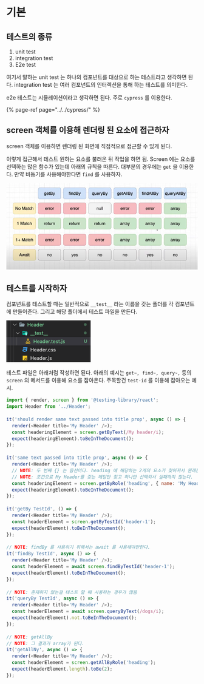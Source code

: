 # 기본

## 테스트의 종류

1. unit test
2. integration test
3. E2e test

여기서 말하는 unit test 는 하나의 컴포넌트를 대상으로 하는 테스트라고 생각하면 된다. integration test 는 여러 컴포넌트의 인터렉션을 통해 하는 테스트를 의미한다.

e2e 테스트는 시뮬레이션이라고 생각하면 된다. 주로 `cypress` 를 이용한다.

{% page-ref page="../../cypress/" %}

## screen 객체를 이용해 렌더링 된 요소에 접근하자

screen 객체를 이용하면 렌더링 된 화면에 직접적으로 접근할 수 있게 된다.

이렇게 접근해서 테스트 원하는 요소를 불러온 뒤 작업을 하면 됨. Screen 에는 요소를 선택하는 많은 함수가 있는데 아래의 규칙을 따른다. 대부분의 경우에는 `get` 을 이용한다. 만약 비동기를 사용해야한다면 `find` 를 사용하자.

![selector... &#xC54C;&#xB9DE;&#xC740; &#xC120;&#xD0DD;&#xC790;&#xB97C; &#xC120;&#xD0DD;&#xD558;&#xC790;.](../../../.gitbook/assets/selector.png)

## 테스트를 시작하자

컴포넌트를 테스트할 때는 일반적으로 `__test__` 라는 이름을 갖는 폴더를 각 컴포넌트에 만들어준다. 그리고 해당 폴더에서 테스트 파일을 만든다.

![&#xD3F4;&#xB354;&#xC758; &#xC774;&#xB984; &#xADDC;&#xCE59;&#xC740; &#xC9C0;&#xCF1C;&#xC8FC;&#xC790;](../../../.gitbook/assets/.png%20%284%29.png)

테스트 파일은 아래처럼 작성하면 된다. 아래의 예시는 `get~, find~, query~,` 등의 `screen` 의 메서드를 이용해 요소를 잡아온다. 주목할건 `test-id` 를 이용해 잡아오는 예시.

```javascript
import { render, screen } from '@testing-library/react';
import Header from '../Header';

it('should render same text passed into title prop', async () => {
  render(<Header title='My Header' />);
  const headeringElement = screen.getByText(/My header/i);
  expect(headeringElement).toBeInTheDocument();
});

it('same text passed into title prop', async () => {
  render(<Header title='My Header' />);
  // NOTE: 두 번째 {} 는 옵션이다. heading 에 해당하는 2개의 요소가 찾아져서 원래는 실패해야하는데
  // NOTE: 조건으로 My Header를 갖는 헤딩만 찾고 하나만 선택되서 실패하지 않는다.
  const headeringElement = screen.getByRole('heading', { name: 'My Header' });
  expect(headeringElement).toBeInTheDocument();
});

it('getBy TestId', () => {
  render(<Header title='My Header' />);
  const headerElement = screen.getByTestId('header-1');
  expect(headerElement).toBeInTheDocument();
});

// NOTE: findBy 를 사용하기 위해서는 await 를 사용해야만한다.
it('findBy TestId', async () => {
  render(<Header title='My Header' />);
  const headerElement = await screen.findByTestId('header-1');
  expect(headerElement).toBeInTheDocument();
});

// NOTE: 존재하지 않는걸 테스트 할 때 사용하는 경우가 많음
it('queryBy TestId', async () => {
  render(<Header title='My Header' />);
  const headerElement = await screen.queryByText(/dogs/i);
  expect(headerElement).not.toBeInTheDocument();
});

// NOTE: getAllBy
// NOTE: 그 결과가 array가 된다.
it('getAllNy', async () => {
  render(<Header title='My Header' />);
  const headerElement = screen.getAllByRole('heading');
  expect(headerElement.length).toBe(2);
});
```



